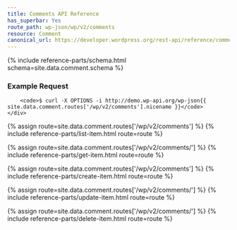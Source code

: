 ```yaml
---
title: Comments API Reference
has_superbar: Yes
route_path: wp-json/wp/v2/comments
resource: Comment
canonical_url: https://developer.wordpress.org/rest-api/reference/comments/
---
```


<section class="route">
	<div class="primary">
		{% include reference-parts/schema.html schema=site.data.comment.schema %}
	</div>
	<div class="secondary">
		<h3>Example Request</h3>

		<code>$ curl -X OPTIONS -i http://demo.wp-api.org/wp-json{{ site.data.comment.routes['/wp/v2/comments'].nicename }}</code>
	</div>
</section>

{% assign route=site.data.comment.routes['/wp/v2/comments'] %}
{% include reference-parts/list-item.html route=route %}

{% assign route=site.data.comment.routes['/wp/v2/comments/<id>'] %}
{% include reference-parts/get-item.html route=route %}

{% assign route=site.data.comment.routes['/wp/v2/comments'] %}
{% include reference-parts/create-item.html route=route %}

{% assign route=site.data.comment.routes['/wp/v2/comments/<id>'] %}
{% include reference-parts/update-item.html route=route %}

{% assign route=site.data.comment.routes['/wp/v2/comments/<id>'] %}
{% include reference-parts/delete-item.html route=route %}
